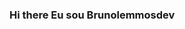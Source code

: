 ### Hi there  Eu sou Brunolemmosdev

<!--
**Brunolemmosdev/Brunolemmosdev** is a ✨ _special_ ✨ repository because its `README.md` (this file) appears on your GitHub profile.

Here are some ideas to get you started:

- 🌱 I’m currently learning HTML,Js,CSS ePYTHON   
- 👯 I’m looking to collaborate on ... 
- 🤔 I’m looking for help with ...     
- 💬 Ask me about ...
- 📫 How to reach me: ...   
- 😄 Pronouns: ...
- ⚡ Fun fact: ... 
--
